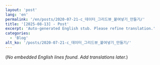 ```yaml
---
layout: 'post'
lang: 'en'
permalink: '/en/posts/2020-07-21-c_데이터_그리드뷰_붙여넣기_만들기/'
title: '[2025-08-13] - Post'
excerpt: 'Auto-generated English stub. Please refine translation.'
categories:
  - 'Blog'
alt_ko: '/posts/2020-07-21-c_데이터_그리드뷰_붙여넣기_만들기/'
---
```


(*No embedded English lines found. Add translations later.*)
